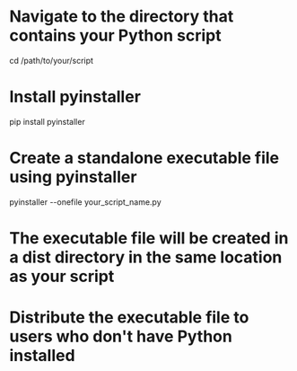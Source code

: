 # Navigate to the directory that contains your Python script
cd /path/to/your/script

# Install pyinstaller
pip install pyinstaller

# Create a standalone executable file using pyinstaller
pyinstaller --onefile your_script_name.py

# The executable file will be created in a dist directory in the same location as your script
# Distribute the executable file to users who don't have Python installed
